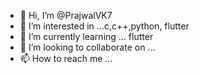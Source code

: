 - 👋 Hi, I’m @PrajwalVK7
- 👀 I’m interested in ...c,c++,python, flutter
- 🌱 I’m currently learning ... flutter
- 💞️ I’m looking to collaborate on ...
- 📫 How to reach me ...

<!---
PrajwalVK7/PrajwalVK7 is a ✨ special ✨ repository because its `README.md` (this file) appears on your GitHub profile.
You can click the Preview link to take a look at your changes.
--->
